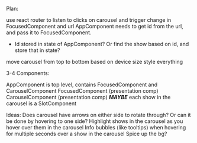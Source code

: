 Plan:

use react router to listen to clicks on carousel and trigger change in FocusedComponent and url
AppComponent needs to get id from the url, and pass it to FocusedComponent.
  - Id stored in state of AppComponent? Or find the show based on id, and store that in state?

move carousel from top to bottom based on device size
style everything

3-4 Components:

AppComponent is top level, contains FocusedComponent and CarouselComponent
FocusedComponent (presentation comp)
CarouselComponent (presentation comp)
***MAYBE*** each show in the carousel is a SlotComponent

Ideas:
Does carousel have arrows on either side to rotate through? Or can it be done by hovering to one side?
Highlight shows in the carousel as you hover over them in the carousel
Info bubbles (like tooltips) when hovering for multiple seconds over a show in the carousel
Spice up the bg?
